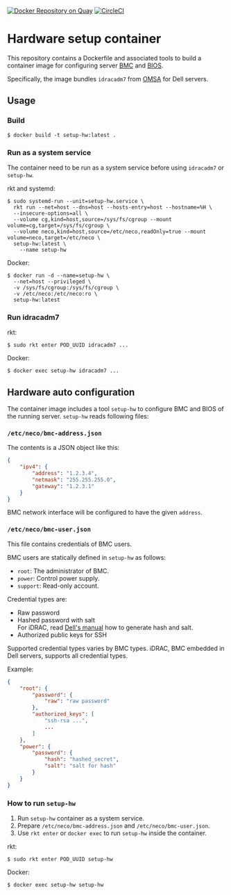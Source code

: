 [![Docker Repository on Quay](https://quay.io/repository/cybozu/setup-hw/status "Docker Repository on Quay")](https://quay.io/repository/cybozu/setup-hw)
[![CircleCI](https://circleci.com/gh/cybozu-go/setup-hw.svg?style=svg)](https://circleci.com/gh/cybozu-go/setup-hw)

Hardware setup container
========================

This repository contains a Dockerfile and associated tools to build a
container image for configuring server [BMC][] and [BIOS][].

Specifically, the image bundles `idracadm7` from [OMSA][] for Dell servers.

Usage
-----

### Build

```console
$ docker build -t setup-hw:latest .
```

### Run as a system service

The container need to be run as a system service before using `idracadm7` or `setup-hw`.

rkt and systemd:

```console
$ sudo systemd-run --unit=setup-hw.service \
  rkt run --net=host --dns=host --hosts-entry=host --hostname=%H \
  --insecure-options=all \
  --volume cg,kind=host,source=/sys/fs/cgroup --mount volume=cg,target=/sys/fs/cgroup \
  --volume neco,kind=host,source=/etc/neco,readOnly=true --mount volume=neco,target=/etc/neco \
  setup-hw:latest \
    --name setup-hw
```

Docker:

```console
$ docker run -d --name=setup-hw \
  --net=host --privileged \
  -v /sys/fs/cgroup:/sys/fs/cgroup \
  -v /etc/neco:/etc/neco:ro \
  setup-hw:latest
```

### Run idracadm7

rkt:

```console
$ sudo rkt enter POD_UUID idracadm7 ...
```

Docker:

```console
$ docker exec setup-hw idracadm7 ...
```

Hardware auto configuration
---------------------------

The container image includes a tool `setup-hw` to configure BMC and BIOS of the running server.
`setup-hw` reads following files:

### `/etc/neco/bmc-address.json`

The contents is a JSON object like this:

```json
{
    "ipv4": {
        "address": "1.2.3.4",
        "netmask": "255.255.255.0",
        "gateway": "1.2.3.1"
    }
}
```

BMC network interface will be configured to have the given `address`.

### `/etc/neco/bmc-user.json`

This file contains credentials of BMC users.

BMC users are statically defined in `setup-hw` as follows:

* `root`: The administrator of BMC.
* `power`: Control power supply.
* `support`: Read-only account.

Credential types are:

* Raw password
* Hashed password with salt  
    For iDRAC, read [Dell's manual](https://www.dell.com/support/manuals/us/en/04/poweredge-r940/idrac_3.15.15.15_ug/generating-hash-password-without-snmpv3-and-ipmi-authentication?guid=guid-e4486863-89bc-4b0c-9578-ff564fade424&lang=en-us) how to generate hash and salt.
* Authorized public keys for SSH

Supported credential types varies by BMC types.
iDRAC, BMC embedded in Dell servers, supports all credential types.

Example:

```json
{
    "root": {
        "password": {
            "raw": "raw password"
        },
        "authorized_keys": [
            "ssh-rsa ...",
            ...
        ]
    },
    "power": {
        "password": {
            "hash": "hashed_secret",
            "salt": "salt for hash"
        }
    }
}
```

### How to run `setup-hw`

1. Run `setup-hw` container as a system service.
2. Prepare `/etc/neco/bmc-address.json` and `/etc/neco/bmc-user.json`.
3. Use `rkt enter` or `docker exec` to run `setup-hw` inside the container.

rkt:

```console
$ sudo rkt enter POD_UUID setup-hw
```

Docker:

```console
$ docker exec setup-hw setup-hw
```

[BMC]: https://en.wikipedia.org/wiki/Intelligent_Platform_Management_Interface#Baseboard_management_controller
[BIOS]: https://en.wikipedia.org/wiki/BIOS
[OMSA]: https://en.wikipedia.org/wiki/OpenManage#OMSA_%E2%80%93_OpenManage_Server_Administrator
